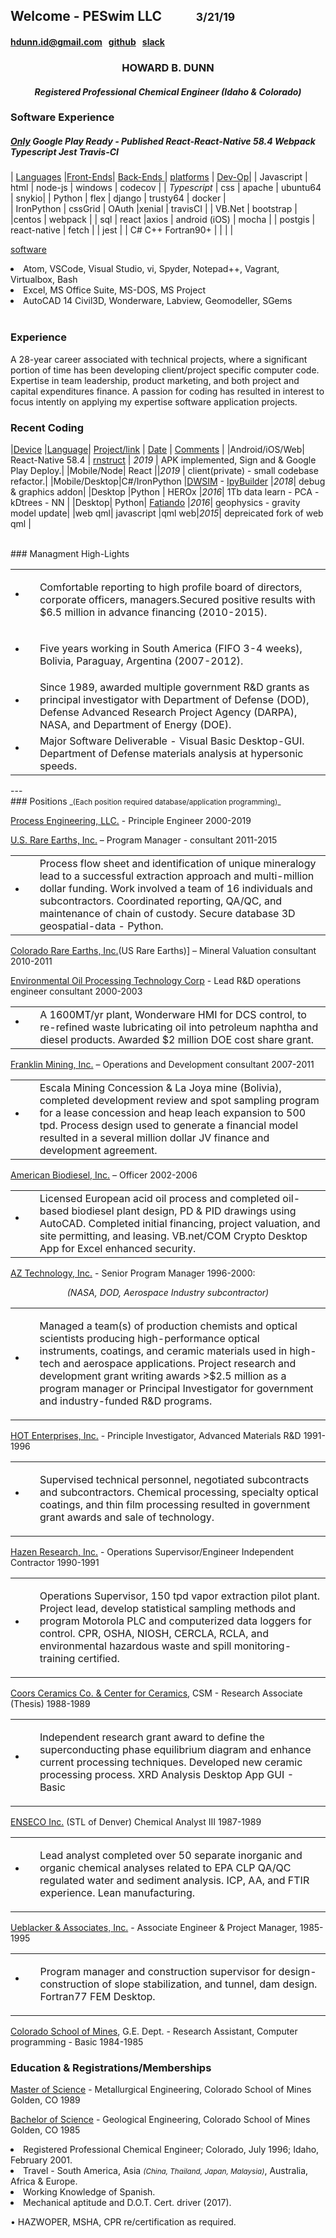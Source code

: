 ## Welcome - PESwim LLC  &nbsp; &nbsp; &nbsp; &nbsp; &nbsp; <small>3/21/19</small>
#### <hdunn.id@gmail.com> &nbsp; [github](<https://github.com/HBDunn>) &nbsp; [slack](https://hdunn.slack.com)

<h3 align='center'>HOWARD B. DUNN</h3>
<h4 align='center'><em>Registered Professional Chemical Engineer (Idaho & Colorado)</em></h4>

### Software Experience 
##### [Only][] Google Play Ready - Published React-React-Native 58.4 Webpack Typescript Jest Travis-CI  

 | [Languages]() |[Front-Ends]()| [ Back-Ends ]() | [platforms]() | [Dev-Op]()|
 | Javascript | html | node-js  | windows | codecov |
 | _Typescript_  | css | apache |  ubuntu64 | snykio|
 | Python | flex | django | trusty64 | docker |  
 | IronPython | cssGrid | OAuth |xenial  | travisCI |
 | VB.Net | bootstrap | |centos |  webpack |
 | sql | react |axios | android (iOS) | mocha |
 | postgis | react-native | fetch | | jest |
 | C# C++ Fortran90+ | |  | |

[software]()
 <li>Atom, VSCode, Visual Studio, vi, Spyder, Notepad++, Vagrant, Virtualbox, Bash</li>
 <li>Excel, MS Office Suite, MS-DOS, MS Project</li>
 <li>AutoCAD 14 Civil3D, Wonderware, Labview, Geomodeller, SGems</li>
<br/>

### Experience
A 28-year career associated with technical projects, where a significant portion of time
has been developing client/project specific computer code. Expertise in team leadership,
product marketing, and both project and capital expenditures finance. A passion for coding
has resulted in interest to focus intently on applying my expertise software application projects.

### Recent Coding

  |[Device]() |[Language]()| [Project/link]() | [Date]() | [Comments]() |
  |Android/iOS/Web| React-Native 58.4 | [rnstruct][] | *2019* | APK implemented, Sign and & Google Play Deploy.|
  |Mobile/Node| React ||*2019* | client(private) - small codebase refactor.|
  |Mobile/Desktop|C#/IronPython |[DWSIM][] - [IpyBuilder][IPY] |*2018*| debug & graphics addon|
  |Desktop |Python | HEROx  |*2016*| 1Tb data learn - PCA - kDtrees - NN |
  |Desktop| Python| [Fatiando][fat] |*2016*| geophysics - gravity model update|
  |web qml| javascript |qml web|*2015*| depreicated fork of web qml |

<br/>
### Managment High-Lights

<table><tr><td><li>&nbsp;</li></td><td>

Comfortable reporting to high profile board of directors, corporate
officers, managers.Secured positive results with $6.5 million in
advance financing (2010-2015).</td></tr>
<tr><td><li>&nbsp;</li></td><td>

Five years working in South America (FIFO 3-4 weeks), Bolivia,
Paraguay, Argentina (2007-2012).</td></tr>

<tr><td><li>&nbsp;</li></td><td>
Since 1989, awarded multiple government R&D grants as principal investigator with Department of Defense
(DOD), Defense Advanced Research Project Agency (DARPA), NASA, and Department of Energy (DOE).

</td></tr><tr><td><li>&nbsp;</li></td><td>
Major Software Deliverable - Visual Basic Desktop-GUI. Department of Defense materials analysis at hypersonic speeds.
</td></tr></table>
---
<br/>
### Positions <small>_(Each position required database/application programming)_</small>

[Process Engineering, LLC.]() - Principle Engineer 2000-2019

[U.S. Rare Earths, Inc.]() – Program Manager - consultant 2011-2015

<table ><tr><td><li>&nbsp;</li></td><td>
Process flow sheet and identification of unique mineralogy lead to a successful extraction approach
and multi-million dollar funding. Work involved a team of 16 individuals and subcontractors.
Coordinated reporting, QA/QC, and maintenance of chain of custody. Secure database 3D geospatial-data - Python.</td></tr></table>

[Colorado Rare Earths, Inc.]()(US Rare Earths)] – Mineral Valuation consultant 2010-2011

[Environmental Oil Processing Technology Corp]() - Lead R&D operations engineer consultant 2000-2003

<table ><tr><td><li>&nbsp;</li></td><td>
A 1600MT/yr plant, Wonderware HMI for DCS control, to re-refined waste lubricating oil 
into petroleum naphtha and diesel products. Awarded $2 million DOE cost share grant.</td></tr></table>

[Franklin Mining, Inc.]() – Operations and Development consultant 2007-2011

<table ><tr><td><li>&nbsp;</li></td><td>
Escala Mining Concession  & La Joya mine (Bolivia), completed development review and spot
sampling program for a lease concession and heap leach expansion to 500 tpd. Process design used
to generate a financial model resulted in a several million dollar JV finance and development agreement.</td></tr></table>

[American Biodiesel, Inc.]() – Officer 							2002-2006

<table ><tr><td><li>&nbsp;</li></td><td>
Licensed European acid oil process and completed oil-based biodiesel
plant design, PD & PID drawings using AutoCAD. Completed initial
financing, project valuation, and site permitting, and leasing.
VB.net/COM Crypto Desktop App for Excel enhanced security.</td></tr></table>

[AZ Technology, Inc.]() - Senior Program Manager			 1996-2000:
<p align='center'><i>(NASA, DOD, Aerospace Industry subcontractor)</i></p>

<table><tr><td><li>&nbsp;</li></td><td>

Managed a team(s) of production chemists and optical scientists producing
high-performance optical instruments, coatings, and ceramic materials used
in high-tech and aerospace applications. Project research and development 
grant writing awards >$2.5 million as a program manager or Principal Investigator
for government and industry-funded R&D programs.</td></tr></table>   

[HOT Enterprises, Inc.]() - Principle Investigator, Advanced Materials R&D    1991-1996

<table ><tr><td><li>&nbsp;</li></td><td>

Supervised technical personnel, negotiated subcontracts and subcontractors. Chemical
processing, specialty optical coatings, and thin film processing resulted in government
grant awards and sale of technology.</td></tr></table>

[Hazen Research, Inc.]() - Operations Supervisor/Engineer Independent Contractor 1990-1991

<table><tr><td><li>&nbsp;</li></td><td>

Operations Supervisor, 150 tpd vapor extraction pilot plant. Project lead, develop
statistical sampling methods and program Motorola PLC and computerized data loggers
for control. CPR, OSHA, NIOSH, CERCLA, RCLA, and environmental hazardous waste
and spill monitoring-training certified.
</td></tr></table>

[Coors Ceramics Co. & Center for Ceramics](), CSM - Research Associate (Thesis) 1988-1989

<table ><tr><td><li>&nbsp;</li></td><td>

Independent research grant award to define the superconducting phase equilibrium diagram and enhance current
processing techniques. Developed new ceramic processing process. XRD Analysis Desktop App GUI - Basic </td></tr></table>

[ENSECO Inc.]() (STL of Denver) Chemical Analyst III 1987-1989
<table ><tr><td><li>&nbsp;</li></td><td>

Lead analyst completed over 50 separate inorganic and organic chemical analyses
related to EPA CLP QA/QC regulated water and sediment analysis. ICP, AA, and FTIR
experience. Lean manufacturing.</td></tr></table>

[Ueblacker & Associates, Inc.]() - Associate Engineer & Project Manager,    1985-1995
<table ><tr><td><li>&nbsp;</li></td><td>

Program manager and construction supervisor for design-construction
of slope stabilization, and tunnel, dam design. Fortran77 FEM Desktop.</td></tr></table>

[Colorado School of Mines](), G.E. Dept. - Research Assistant, Computer programming - Basic 1984-1985

### Education & Registrations/Memberships

[Master of Science]() - Metallurgical Engineering, Colorado School of
Mines Golden, CO 1989

[Bachelor of Science]() - Geological Engineering, Colorado School of Mines
Golden, CO 1985

<li> Registered Professional Chemical Engineer; Colorado, July 1996;
  Idaho, February 2001.</li>
<li> Travel - South America, Asia <small><i>(China, Thailand, Japan,
  Malaysia)</i></small>, Australia, Africa & Europe.</li>
<li>Working Knowledge of Spanish.</li>
<li> Mechanical aptitude and D.O.T. Cert. driver (2017).</li>

• HAZWOPER, MSHA, CPR re/certification as required.

[fat]:https://www.fatiando.org/
[DWSIM]:http://dwsim.inforside.com.br/wiki/index.php?title=Main_Page
[IPY]: https://hbdunn.github.io/ipybuilder/
[rnstruct]:https://github.com/HBDunn/rnstruct
[Only]:https://github.com/HBDunn/rnstruct
